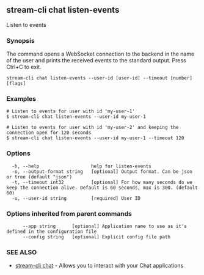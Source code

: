 ## stream-cli chat listen-events

Listen to events

### Synopsis

The command opens a WebSocket connection to the backend in the name of the user
and prints the received events to the standard output.
Press Ctrl+C to exit.


```
stream-cli chat listen-events --user-id [user-id] --timeout [number] [flags]
```

### Examples

```
# Listen to events for user with id 'my-user-1'
$ stream-cli chat listen-events --user-id my-user-1

# Listen to events for user with id 'my-user-2' and keeping the connection open for 120 seconds
$ stream-cli chat listen-events --user-id my-user-1 --timeout 120

```

### Options

```
  -h, --help                   help for listen-events
  -o, --output-format string   [optional] Output format. Can be json or tree (default "json")
  -t, --timeout int32          [optional] For how many seconds do we keep the connection alive. Default is 60 seconds, max is 300. (default 60)
  -u, --user-id string         [required] User ID
```

### Options inherited from parent commands

```
      --app string      [optional] Application name to use as it's defined in the configuration file
      --config string   [optional] Explicit config file path
```

### SEE ALSO

* [stream-cli chat](stream-cli_chat.md)	 - Allows you to interact with your Chat applications

